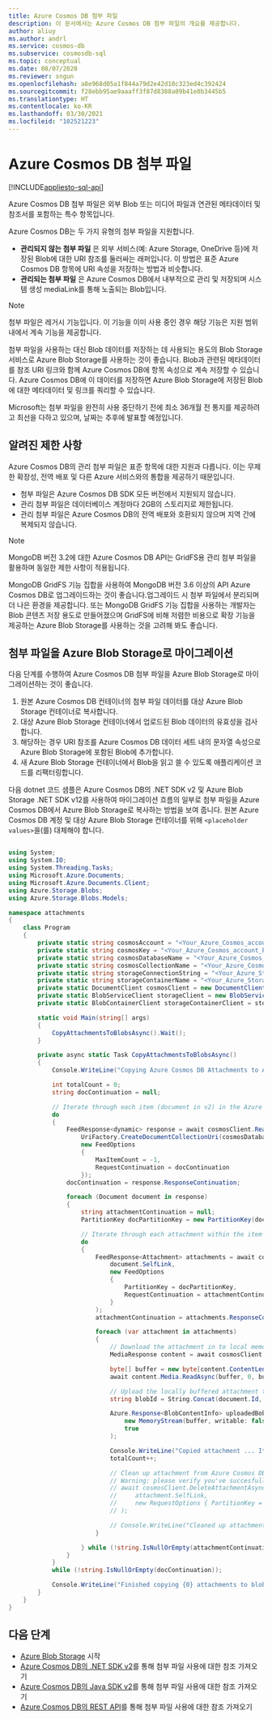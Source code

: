 ```yaml
---
title: Azure Cosmos DB 첨부 파일
description: 이 문서에서는 Azure Cosmos DB 첨부 파일의 개요를 제공합니다.
author: aliuy
ms.author: andrl
ms.service: cosmos-db
ms.subservice: cosmosdb-sql
ms.topic: conceptual
ms.date: 08/07/2020
ms.reviewer: sngun
ms.openlocfilehash: a8e968d05a1f844a79d2e42d10c323ed4c392424
ms.sourcegitcommit: f28ebb95ae9aaaff3f87d8388a09b41e0b3445b5
ms.translationtype: HT
ms.contentlocale: ko-KR
ms.lasthandoff: 03/30/2021
ms.locfileid: "102521223"
---
```

# <a name="azure-cosmos-db-attachments"></a>Azure Cosmos DB 첨부 파일
[!INCLUDE[appliesto-sql-api](includes/appliesto-sql-mongodb-api.md)]

Azure Cosmos DB 첨부 파일은 외부 Blob 또는 미디어 파일과 연관된 메타데이터 및 참조서를 포함하는 특수 항목입니다.

Azure Cosmos DB는 두 가지 유형의 첨부 파일을 지원합니다.

* **관리되지 않는 첨부 파일** 은 외부 서비스(예: Azure Storage, OneDrive 등)에 저장된 Blob에 대한 URI 참조를 둘러싸는 래퍼입니다. 이 방법은 표준 Azure Cosmos DB 항목에 URI 속성을 저장하는 방법과 비슷합니다.
* **관리되는 첨부 파일** 은 Azure Cosmos DB에서 내부적으로 관리 및 저장되며 시스템 생성 mediaLink를 통해 노출되는 Blob입니다.


> [!NOTE]
> 첨부 파일은 레거시 기능입니다. 이 기능을 이미 사용 중인 경우 해당 기능은 지원 범위 내에서 계속 기능을 제공합니다.
> 
> 첨부 파일을 사용하는 대신 Blob 데이터를 저장하는 데 사용되는 용도의 Blob Storage 서비스로 Azure Blob Storage를 사용하는 것이 좋습니다. Blob과 관련된 메타데이터를 참조 URI 링크와 함께 Azure Cosmos DB에 항목 속성으로 계속 저장할 수 있습니다. Azure Cosmos DB에 이 데이터를 저장하면 Azure Blob Storage에 저장된 Blob에 대한 메타데이터 및 링크를 쿼리할 수 있습니다.
> 
> Microsoft는 첨부 파일을 완전히 사용 중단하기 전에 최소 36개월 전 통지를 제공하려고 최선을 다하고 있으며, 날짜는 추후에 발표할 예정입니다.

## <a name="known-limitations"></a>알려진 제한 사항

Azure Cosmos DB의 관리 첨부 파일은 표준 항목에 대한 지원과 다릅니다. 이는 무제한 확장성, 전역 배포 및 다른 Azure 서비스와의 통합을 제공하기 때문입니다.

- 첨부 파일은 Azure Cosmos DB SDK 모든 버전에서 지원되지 않습니다.
- 관리 첨부 파일은 데이터베이스 계정마다 2GB의 스토리지로 제한됩니다.
- 관리 첨부 파일은 Azure Cosmos DB의 전역 배포와 호환되지 않으며 지역 간에 복제되지 않습니다.

> [!NOTE]
> MongoDB 버전 3.2에 대한 Azure Cosmos DB API는 GridFS용 관리 첨부 파일을 활용하며 동일한 제한 사항이 적용됩니다.
>
> MongoDB GridFS 기능 집합을 사용하여 MongoDB 버전 3.6 이상의 API Azure Cosmos DB로 업그레이드하는 것이 좋습니다.업그레이드 시 첨부 파일에서 분리되며 더 나은 환경을 제공합니다. 또는 MongoDB GridFS 기능 집합을 사용하는 개발자는 Blob 콘텐츠 저장 용도로 만들어졌으며 GridFS에 비해 저렴한 비용으로 확장 기능을 제공하는 Azure Blob Storage를 사용하는 것을 고려해 봐도 좋습니다.

## <a name="migrating-attachments-to-azure-blob-storage"></a>첨부 파일을 Azure Blob Storage로 마이그레이션

다음 단계를 수행하여 Azure Cosmos DB 첨부 파일을 Azure Blob Storage로 마이그레이션하는 것이 좋습니다.

1. 원본 Azure Cosmos DB 컨테이너의 첨부 파일 데이터를 대상 Azure Blob Storage 컨테이너로 복사합니다.
2. 대상 Azure Blob Storage 컨테이너에서 업로드된 Blob 데이터의 유효성을 검사합니다.
3. 해당하는 경우 URI 참조를 Azure Cosmos DB 데이터 세트 내의 문자열 속성으로 Azure Blob Storage에 포함된 Blob에 추가합니다.
4. 새 Azure Blob Storage 컨테이너에서 Blob을 읽고 쓸 수 있도록 애플리케이션 코드를 리팩터링합니다.

다음 dotnet 코드 샘플은 Azure Cosmos DB의 .NET SDK v2 및 Azure Blob Storage .NET SDK v12를 사용하여 마이그레이션 흐름의 일부로 첨부 파일을 Azure Cosmos DB에서 Azure Blob Storage로 복사하는 방법을 보여 줍니다. 원본 Azure Cosmos DB 계정 및 대상 Azure Blob Storage 컨테이너를 위해 `<placeholder values>`을(를) 대체해야 합니다.

```csharp

using System;
using System.IO;
using System.Threading.Tasks;
using Microsoft.Azure.Documents;
using Microsoft.Azure.Documents.Client;
using Azure.Storage.Blobs;
using Azure.Storage.Blobs.Models;

namespace attachments
{
    class Program
    {
        private static string cosmosAccount = "<Your_Azure_Cosmos_account_URI>";
        private static string cosmosKey = "<Your_Azure_Cosmos_account_PRIMARY_KEY>";
        private static string cosmosDatabaseName = "<Your_Azure_Cosmos_database>";
        private static string cosmosCollectionName = "<Your_Azure_Cosmos_collection>";
        private static string storageConnectionString = "<Your_Azure_Storage_connection_string>";
        private static string storageContainerName = "<Your_Azure_Storage_container_name>";
        private static DocumentClient cosmosClient = new DocumentClient(new Uri(cosmosAccount), cosmosKey);
        private static BlobServiceClient storageClient = new BlobServiceClient(storageConnectionString);
        private static BlobContainerClient storageContainerClient = storageClient.GetBlobContainerClient(storageContainerName);

        static void Main(string[] args)
        {
            CopyAttachmentsToBlobsAsync().Wait();
        }

        private async static Task CopyAttachmentsToBlobsAsync()
        {
            Console.WriteLine("Copying Azure Cosmos DB Attachments to Azure Blob Storage ...");

            int totalCount = 0;
            string docContinuation = null;

            // Iterate through each item (document in v2) in the Azure Cosmos DB container (collection in v2) to look for attachments.
            do
            {
                FeedResponse<dynamic> response = await cosmosClient.ReadDocumentFeedAsync(
                    UriFactory.CreateDocumentCollectionUri(cosmosDatabaseName, cosmosCollectionName),
                    new FeedOptions
                    {
                        MaxItemCount = -1,
                        RequestContinuation = docContinuation
                    });
                docContinuation = response.ResponseContinuation;

                foreach (Document document in response)
                {
                    string attachmentContinuation = null;
                    PartitionKey docPartitionKey = new PartitionKey(document.Id);

                    // Iterate through each attachment within the item (if any).
                    do
                    {
                        FeedResponse<Attachment> attachments = await cosmosClient.ReadAttachmentFeedAsync(
                            document.SelfLink,
                            new FeedOptions
                            {
                                PartitionKey = docPartitionKey,
                                RequestContinuation = attachmentContinuation
                            }
                        );
                        attachmentContinuation = attachments.ResponseContinuation;

                        foreach (var attachment in attachments)
                        {
                            // Download the attachment in to local memory.
                            MediaResponse content = await cosmosClient.ReadMediaAsync(attachment.MediaLink);

                            byte[] buffer = new byte[content.ContentLength];
                            await content.Media.ReadAsync(buffer, 0, buffer.Length);

                            // Upload the locally buffered attachment to blob storage
                            string blobId = String.Concat(document.Id, "-", attachment.Id);

                            Azure.Response<BlobContentInfo> uploadedBob = await storageContainerClient.GetBlobClient(blobId).UploadAsync(
                                new MemoryStream(buffer, writable: false),
                                true
                            );

                            Console.WriteLine("Copied attachment ... Item Id: {0} , Attachment Id: {1}, Blob Id: {2}", document.Id, attachment.Id, blobId);
                            totalCount++;

                            // Clean up attachment from Azure Cosmos DB.
                            // Warning: please verify you've succesfully migrated attachments to blog storage prior to cleaning up Azure Cosmos DB.
                            // await cosmosClient.DeleteAttachmentAsync(
                            //     attachment.SelfLink,
                            //     new RequestOptions { PartitionKey = docPartitionKey }
                            // );

                            // Console.WriteLine("Cleaned up attachment ... Document Id: {0} , Attachment Id: {1}", document.Id, attachment.Id);
                        }

                    } while (!string.IsNullOrEmpty(attachmentContinuation));
                }
            }
            while (!string.IsNullOrEmpty(docContinuation));

            Console.WriteLine("Finished copying {0} attachments to blob storage", totalCount);
        }
    }
}

```

## <a name="next-steps"></a>다음 단계

- [Azure Blob Storage](../storage/blobs/storage-quickstart-blobs-dotnet.md) 시작
- [Azure Cosmos DB의 .NET SDK v2](/dotnet/api/microsoft.azure.documents.attachment)를 통해 첨부 파일 사용에 대한 참조 가져오기
- [Azure Cosmos DB의 Java SDK v2](/java/api/com.microsoft.azure.documentdb.attachment)를 통해 첨부 파일 사용에 대한 참조 가져오기
- [Azure Cosmos DB의 REST API](/rest/api/cosmos-db/attachments)를 통해 첨부 파일 사용에 대한 참조 가져오기
